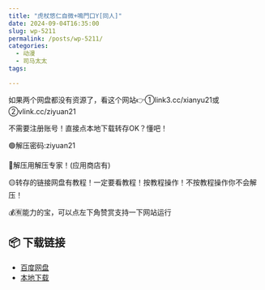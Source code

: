 ```yaml
---
title: "虎杖悠仁自微+鳴門口Y[同人]"
date: 2024-09-04T16:35:00
slug: wp-5211
permalink: /posts/wp-5211/
categories:
  - 动漫
  - 司马太太
tags:

---
```


如果两个网盘都没有资源了，看这个网站👉①link3.cc/xianyu21或②vlink.cc/ziyuan21

不需要注册账号！直接点本地下载转存OK？懂吧！

🟢解压密码:ziyuan21

🔵解压用解压专家！(应用商店有)

🟡转存的链接网盘有教程！一定要看教程！按教程操作！不按教程操作你不会解压！

💰🈶能力的宝，可以点左下角赞赏支持一下网站运行

## 📦 下载链接
- [百度网盘](https://blziyuan21.com/pay-download/5211?key=5a7ff5e201&down_id=0)
- [本地下载](https://blziyuan21.com/pay-download/5211?key=5a7ff5e201&down_id=1)

